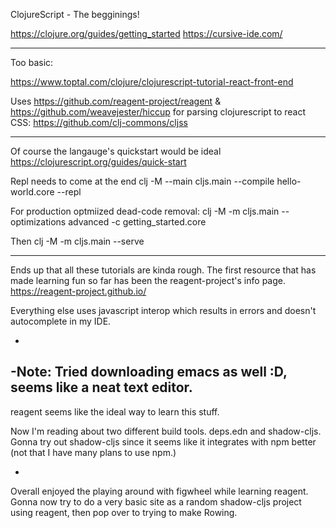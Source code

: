 ClojureScript - The begginings!

https://clojure.org/guides/getting_started
https://cursive-ide.com/

---

Too basic:

https://www.toptal.com/clojure/clojurescript-tutorial-react-front-end


Uses https://github.com/reagent-project/reagent & https://github.com/weavejester/hiccup for parsing clojurescript to react
CSS: https://github.com/clj-commons/cljss

---

Of course the langauge's quickstart would be ideal
https://clojurescript.org/guides/quick-start

Repl needs to come at the end
clj -M --main cljs.main --compile hello-world.core --repl


For production optmiized dead-code removal:
clj -M -m cljs.main --optimizations advanced -c getting_started.core

Then
clj -M -m cljs.main --serve

---
Ends up that all these tutorials are kinda rough. The first resource that has made learning fun so far has been the reagent-project's info page. https://reagent-project.github.io/

Everything else uses javascript interop which results in errors and doesn't autocomplete in my IDE.

-
-Note: Tried downloading emacs as well :D, seems like a neat text editor.
-

reagent seems like the ideal way to learn this stuff.

Now I'm reading about two different build tools. deps.edn and shadow-cljs. Gonna try out shadow-cljs since it seems like it integrates with npm better (not that I have many plans to use npm.)

-
Overall enjoyed the playing around with figwheel while learning reagent. Gonna now try to do a very basic site as a random shadow-cljs project using reagent, then pop over to trying to make Rowing.
